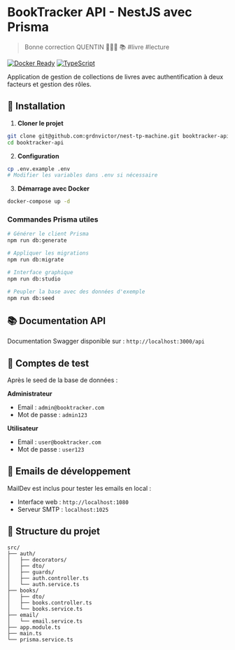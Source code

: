 # BookTracker API - NestJS avec Prisma
> Bonne correction QUENTIN 🚀🚀🚀 📚 #livre #lecture

[![Docker Ready](https://img.shields.io/badge/Dockerisé-de-fou-2496ED?style=flat&logo=docker)](https://docker.com/)
[![TypeScript](https://img.shields.io/badge/TypeScript-Ready-3178C6?style=flat&logo=typescript)](https://www.typescriptlang.org/)

Application de gestion de collections de livres avec authentification à deux facteurs et gestion des rôles.

## 🔧 Installation

1. **Cloner le projet**
```bash
git clone git@github.com:grdnvictor/nest-tp-machine.git booktracker-api
cd booktracker-api
```

2. **Configuration**
```bash
cp .env.example .env
# Modifier les variables dans .env si nécessaire
```

3. **Démarrage avec Docker**
```bash
docker-compose up -d
```

### Commandes Prisma utiles

```bash
# Générer le client Prisma
npm run db:generate

# Appliquer les migrations
npm run db:migrate

# Interface graphique
npm run db:studio

# Peupler la base avec des données d'exemple
npm run db:seed
```

## 📚 Documentation API

Documentation Swagger disponible sur : `http://localhost:3000/api`

## 🧪 Comptes de test

Après le seed de la base de données :

**Administrateur**
- Email : `admin@booktracker.com`
- Mot de passe : `admin123`

**Utilisateur**
- Email : `user@booktracker.com`
- Mot de passe : `user123`

## 📧 Emails de développement

MailDev est inclus pour tester les emails en local :
- Interface web : `http://localhost:1080`
- Serveur SMTP : `localhost:1025`

## 📁 Structure du projet

```
src/
├── auth/
│   ├── decorators/
│   ├── dto/
│   ├── guards/
│   ├── auth.controller.ts
│   └── auth.service.ts
├── books/
│   ├── dto/
│   ├── books.controller.ts
│   └── books.service.ts
├── email/
│   └── email.service.ts
├── app.module.ts
├── main.ts
└── prisma.service.ts
```
